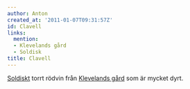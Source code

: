 ```yaml
---
author: Anton
created_at: '2011-01-07T09:31:57Z'
id: Clavell
links:
  mention:
  - Klevelands gård
  - Soldisk
title: Clavell
---
```


[Soldiskt] torrt rödvin från [Klevelands gård] som är mycket dyrt.

  [Soldiskt]: Soldisk
  [Klevelands gård]: Klevelands_gård
